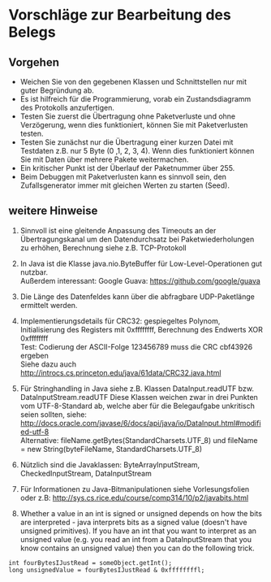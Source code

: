 # Vorschläge zur Bearbeitung des Belegs


## Vorgehen

* Weichen Sie von den gegebenen Klassen und Schnittstellen nur mit guter Begründung ab.
* Es ist hilfreich für die Programmierung, vorab ein Zustandsdiagramm des Protokolls anzufertigen.
* Testen Sie zuerst die Übertragung ohne Paketverluste und ohne Verzögerung, wenn dies funktioniert, können Sie mit Paketverlusten testen. 
* Testen Sie zunächst nur die Übertragung einer kurzen Datei mit Testdaten z.B. nur 5 Byte (0 ,1, 2, 3, 4). Wenn dies funktioniert können Sie mit Daten über mehrere Pakete weitermachen. 
* Ein kritischer Punkt ist der Überlauf der Paketnummer über 255. 
* Beim Debuggen mit Paketverlusten kann es sinnvoll sein, den Zufallsgenerator immer mit gleichen Werten zu starten (Seed).


## weitere Hinweise

1. Sinnvoll ist eine gleitende Anpassung des Timeouts an der Übertragungskanal um den Datendurchsatz bei Paketwiederholungen zu erhöhen, Berechnung siehe z.B. TCP-Protokoll

2. In Java ist die Klasse java.nio.ByteBuffer für Low-Level-Operationen gut nutzbar.  
   Außerdem interessant: Google Guava: https://github.com/google/guava

3. Die Länge des Datenfeldes kann über die abfragbare UDP-Paketlänge ermittelt werden.

4. Implementierungsdetails für CRC32: gespiegeltes Polynom, Initialisierung des Registers mit 0xffffffff, Berechnung des Endwerts XOR 0xffffffff  
Test:  Codierung der ASCII-Folge 123456789  muss die CRC cbf43926  ergeben  
Siehe dazu auch http://introcs.cs.princeton.edu/java/61data/CRC32.java.html

5. Für Stringhandling in Java siehe z.B. Klassen DataInput.readUTF  bzw. DataInputStream.readUTF
Diese Klassen weichen zwar in drei Punkten vom UTF-8-Standard ab, welche aber für die Belegaufgabe unkritisch seien sollten, siehe:
 http://docs.oracle.com/javase/6/docs/api/java/io/DataInput.html#modified-utf-8  
Alternative: fileName.getBytes(StandardCharsets.UTF_8) und fileName = new String(byteFileName, StandardCharsets.UTF_8)


6. Nützlich sind die Javaklassen: ByteArrayInputStream, CheckedInputStream, DataInputStream

7. Für Informationen zu Java-Bitmanipulationen siehe Vorlesungsfolien oder z.B: http://sys.cs.rice.edu/course/comp314/10/p2/javabits.html


8. Whether a value in an int is signed or unsigned depends on how the bits are interpreted - java interprets bits as a signed value (doesn't have unsigned primitives).
If you have an int that you want to interpret as an unsigned value (e.g. you read an int from a DataInputStream that you know contains an unsigned value) then you can do the following trick.  

`int fourBytesIJustRead = someObject.getInt();`  
`long unsignedValue = fourBytesIJustRead & 0xffffffffl;`
